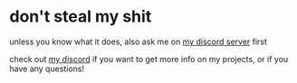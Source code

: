 # don't steal my shit

unless you know what it does, also ask me on [my discord server](https://discord.gg/uUaGtMVkhD) first

check out [my discord](https://discord.gg/uUaGtMVkhD) if you want to get more info on my projects, or if you have any questions!